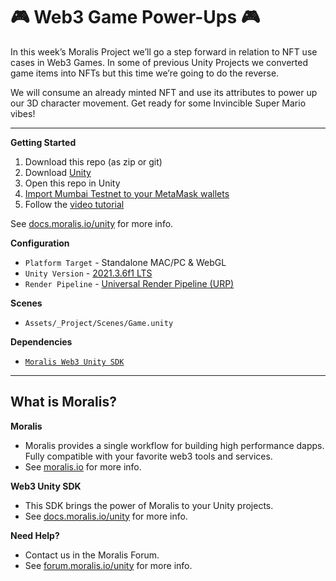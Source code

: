 # 🎮 Web3 Game Power-Ups 🎮

In this week’s Moralis Project we’ll go a step forward in relation to NFT use cases in Web3 Games. In some of previous Unity Projects we converted game items into NFTs but this time we’re going to do the reverse.

We will consume an already minted NFT and use its attributes to power up our 3D character movement. Get ready for some Invincible Super Mario vibes!

---  

**Getting Started**
1. Download this repo (as zip or git)
2. Download [Unity](https://unity3d.com/unity/qa/lts-releases?version=2021.3)
3. Open this repo in Unity
4. [Import Mumbai Testnet to your MetaMask wallets](https://moralis.io/mumbai-testnet-faucet-how-to-get-free-testnet-matic-tokens/)
5. Follow the [video tutorial](https://youtu.be/OQrEqICa6mw)

See [docs.moralis.io/unity](https://docs.moralis.io/unity) for more info.

**Configuration**
* `Platform Target` - Standalone MAC/PC & WebGL
* `Unity Version` - [2021.3.6f1 LTS](https://unity3d.com/unity/qa/lts-releases?version=2021.3)
* `Render Pipeline` - [Universal Render Pipeline (URP)](https://docs.unity3d.com/Packages/com.unity.render-pipelines.universal@13.1/manual/index.html)

**Scenes**
* `Assets/_Project/Scenes/Game.unity`

**Dependencies**
* [`Moralis Web3 Unity SDK`](https://github.com/MoralisWeb3/web3-unity-sdk)

----

## What is Moralis?

**Moralis**

* Moralis provides a single workflow for building high performance dapps. Fully compatible with your favorite web3 tools and services. 
* See [moralis.io](https://moralis.io) for more info.

**Web3 Unity SDK**

* This SDK brings the power of Moralis to your Unity projects. 
* See [docs.moralis.io/unity](https://docs.moralis.io/unity) for more info.

**Need Help?**

* Contact us in the Moralis Forum. 
* See [forum.moralis.io/unity](https://forum.moralis.io/unity) for more info.
